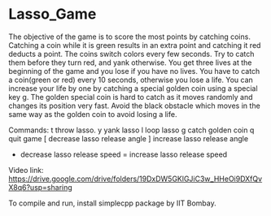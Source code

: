 # Lasso_Game

The objective of the game is to score the most points by catching coins.
Catching a coin while it is green results in an extra point and catching it red deducts a point.
The coins switch colors every few seconds. Try to catch them before they turn red, and yank
otherwise.
You get three lives at the beginning of the game and you lose if you have no lives.
You have to catch a coin(green or red) every 10 seconds, otherwise you lose a life.
You can increase your life by one by catching a special golden coin using a special key g.
The golden special coin is hard to catch as it moves randomly and changes its position very fast.
Avoid the black obstacle which moves in the same way as the golden coin to avoid losing a life.

Commands:
t throw lasso.
y yank lasso
l loop lasso
g catch golden coin
q quit game
[ decrease lasso release angle
] increase lasso release angle
- decrease lasso release speed
= increase lasso release speed

Video link: https://drive.google.com/drive/folders/19DxDW5GKlGJiC3w_HHeOi9DXfQvX8q6?usp=sharing

To compile and run, install simplecpp package by IIT Bombay.
